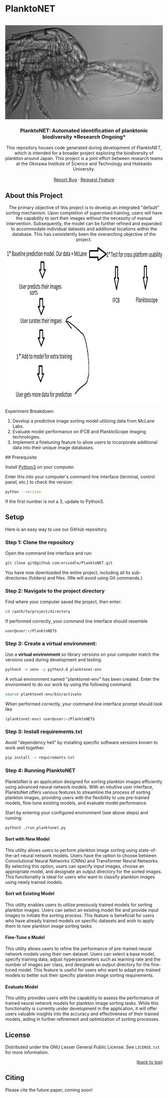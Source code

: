 # PlanktoNET
<!-- PROJECT LOGO -->
<br />
<div align="center">
  <a href="https://github.com/github_username/repo_name">
    <img src="https://github.com/ericodle/PlanktoNET/blob/main/img/D20230307T053258_IFCB108_02078.png" alt="Logo" width="600" height="300">
  </a>

<h3 align="center">PlanktoNET: Automated identification of planktonic biodiversity *Research Ongoing* </h3>

  <p align="center">
  This repository houses code generated during development of PlanktoNET, which is intended for a broader project exploring the biodiversity of plankton around Japan. This project is a joint effort between research teams at the Okinawa Institute of Science and Technology and Hokkaido University.
    <br />
    <br />
    <a href="https://github.com/github_username/repo_name/issues">Report Bug</a>
    ·
    <a href="https://github.com/github_username/repo_name/issues">Request Feature</a>
  </p>
</div>


<!-- ABOUT THE PROJECT -->
## About this Project

  <p align="center">
  The primary objective of this project is to develop an integrated "default" sorting mechanism. Upon completion of supervised training, users will have the capability to sort their images without the necessity of manual intervention. Subsequently, the model can be further refined and expanded to accommodate individual datasets and additional locations within the database. This has consistently been the overarching objective of the project.
    <br />
  </p>

  <p align="center">
  <img src="https://github.com/ericodle/PlanktoNET/blob/main/img/workflow.png" alt="Logo" width="700" height="500">
    <br />
  </p>
  
  Experiment Breakdown:
  
  1. Develop a predictive image sorting model utilizing data from McLane Labs.
  2. Evaluate model performance on IFCB and PlanktoScope imaging technologies.
  3. Implement a finetuning feature to allow users to incorporate additional data into their unique image databases.
 </p>
## Prerequisite

Install [Python3](https://www.python.org/downloads/) on your computer.

Enter this into your computer's command line interface (terminal, control panel, etc.) to check the version:

  ```sh
  python --version
  ```

If the first number is not a 3, update to Python3.

## Setup

Here is an easy way to use our GitHub repository.

### Step 1: Clone the repository


Open the command line interface and run:
  ```sh
  git clone git@github.com:ericodle/PlanktoNET.git
  ```

You have now downloaded the entire project, including all its sub-directories (folders) and files.
(We will avoid using Git commands.)

### Step 2: Navigate to the project directory
Find where your computer saved the project, then enter:

  ```sh
  cd /path/to/project/directory
  ```

If performed correctly, your command line interface should resemble

```
user@user:~/PlanktoNET$
```

### Step 3: Create a virtual environment: 
Use a **virtual environment** so library versions on your computer match the versions used during development and testing.


```sh
python3 -m venv -p python3.8 planktonet-env
```

A virtual environment named "planktonet-env" has been created. 
Enter the environment to do our work by using the following command:


```sh
source planktonet-env/bin/activate
```

When performed correctly, your command line interface prompt should look like 

```
(planktonet-env) user@user:~/PlanktoNET$
```

### Step 3: Install requirements.txt

Avoid "dependency hell" by installing specific software versions known to work well together.

  ```sh
pip install -r requirements.txt
  ```

### Step 4: Running PlanktoNET

PlanktoNet is an application designed for sorting plankton images efficiently using advanced neural network models. With an intuitive user interface, PlanktoNet offers various features to streamline the process of sorting plankton images, providing users with the flexibility to use pre-trained models, fine-tune existing models, and evaluate model performance.

Start by entering your configured environment (see above steps) and running: 

```sh
python3 ./run_planktonet.py
```

#### Sort with New Model ####

This utility allows users to perform plankton image sorting using state-of-the-art neural network models. Users have the option to choose between Convolutional Neural Networks (CNNs) and Transformer Neural Networks. By selecting this option, users can specify input images, choose an appropriate model, and designate an output directory for the sorted images. This functionality is ideal for users who want to classify plankton images using newly trained models.

#### Sort wit Existing Model ####

This utility enables users to utilize previously trained models for sorting plankton images. Users can select an existing model file and provide input images to initiate the sorting process. This feature is beneficial for users who have already trained models on specific datasets and wish to apply them to new plankton image sorting tasks.

#### Fine-Tune a Model ####

This utility allows users to refine the performance of pre-trained neural network models using their own dataset. Users can select a base model, specify training data, adjust hyperparameters such as learning rate and the number of images per class, and designate an output directory for the fine-tuned model. This feature is useful for users who want to adapt pre-trained models to better suit their specific plankton image sorting requirements.

#### Evaluate Model ####

This utility provides users with the capability to assess the performance of trained neural network models for plankton image sorting tasks. While this functionality is currently under development in the application, it will offer users valuable insights into the accuracy and effectiveness of their trained models, aiding in further refinement and optimization of sorting processes.

<!-- LICENSE -->
## License

Distributed under the GNU Lesser General Public License. See `LICENSE.txt` for more information.

<p align="right">(<a href="#top">back to top</a>)</p>


Citing
------

Please cite the future paper, coming soon!



<!-- MARKDOWN LINKS & IMAGES -->
<!-- https://www.markdownguide.org/basic-syntax/#reference-style-links -->
[contributors-shield]: https://img.shields.io/github/contributors/github_username/repo_name.svg?style=for-the-badge
[contributors-url]: https://github.com/github_username/repo_name/graphs/contributors
[forks-shield]: https://img.shields.io/github/forks/github_username/repo_name.svg?style=for-the-badge
[forks-url]: https://github.com/github_username/repo_name/network/members
[stars-shield]: https://img.shields.io/github/stars/github_username/repo_name.svg?style=for-the-badge
[stars-url]: https://github.com/github_username/repo_name/stargazers
[issues-shield]: https://img.shields.io/github/issues/github_username/repo_name.svg?style=for-the-badge
[issues-url]: https://github.com/github_username/repo_name/issues
[license-shield]: https://img.shields.io/github/license/github_username/repo_name.svg?style=for-the-badge
[license-url]: https://github.com/github_username/repo_name/blob/master/LICENSE.txt
[linkedin-shield]: https://img.shields.io/badge/-LinkedIn-black.svg?style=for-the-badge&logo=linkedin&colorB=555
[linkedin-url]: https://linkedin.com/in/linkedin_username
[product-screenshot]: images/screenshot.png
